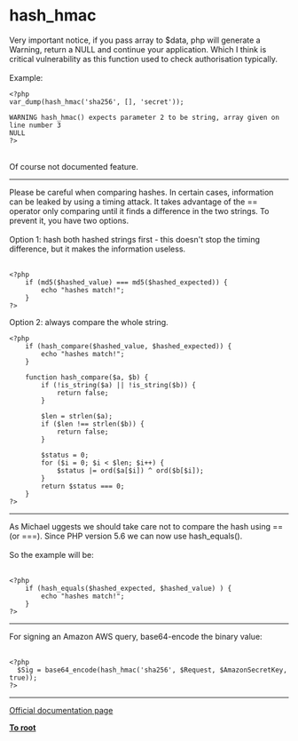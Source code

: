# hash_hmac



Very important notice, if you pass array to $data, php will generate a Warning, return a NULL and continue your application. Which I think is critical vulnerability as this function used to check authorisation typically.<br><br>Example:<br>

```
<?php
var_dump(hash_hmac('sha256', [], 'secret'));

WARNING hash_hmac() expects parameter 2 to be string, array given on line number 3
NULL
?>
```
<br>Of course not documented feature.  

---

Please be careful when comparing hashes. In certain cases, information can be leaked by using a timing attack. It takes advantage of the == operator only comparing until it finds a difference in the two strings. To prevent it, you have two options.<br><br>Option 1: hash both hashed strings first - this doesn&apos;t stop the timing difference, but it makes the information useless.<br><br>

```
<?php
    if (md5($hashed_value) === md5($hashed_expected)) {
        echo "hashes match!";
    }
?>
```


Option 2: always compare the whole string.



```
<?php
    if (hash_compare($hashed_value, $hashed_expected)) {
        echo "hashes match!";
    }

    function hash_compare($a, $b) {
        if (!is_string($a) || !is_string($b)) {
            return false;
        }
        
        $len = strlen($a);
        if ($len !== strlen($b)) {
            return false;
        }

        $status = 0;
        for ($i = 0; $i < $len; $i++) {
            $status |= ord($a[$i]) ^ ord($b[$i]);
        }
        return $status === 0;
    }
?>
```
  

---

As  Michael  uggests we should take care not to compare the hash using == (or ===). Since PHP version 5.6 we can now use hash_equals().<br><br>So the example will be:<br><br>

```
<?php
    if (hash_equals($hashed_expected, $hashed_value) ) {
        echo "hashes match!";
    }
?>
```
  

---

For signing an Amazon AWS query, base64-encode the binary value:<br><br>

```
<?php
  $Sig = base64_encode(hash_hmac('sha256', $Request, $AmazonSecretKey, true));
?>
```
  

---

[Official documentation page](https://www.php.net/manual/en/function.hash-hmac.php)

**[To root](/README.md)**